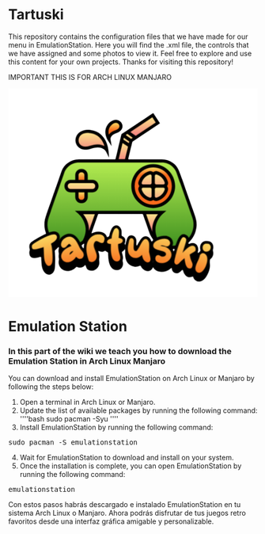 # Tartuski
This repository contains the configuration files that we have made for our menu in EmulationStation. Here you will find the .xml file, the controls that we have assigned and some photos to view it. Feel free to explore and use this content for your own projects. Thanks for visiting this repository!

IMPORTANT THIS IS FOR ARCH LINUX MANJARO

<p align="center">
  <img src="logo.png" />
</p>



# Emulation Station 

### In this part of the wiki we teach you how to download the Emulation Station in Arch Linux Manjaro

You can download and install EmulationStation on Arch Linux or Manjaro by following the steps below:

1. Open a terminal in Arch Linux or Manjaro. 
2. Update the list of available packages by running the following command:    
''''bash
sudo pacman -Syu
''''
3. Install EmulationStation by running the following command:     

<pre>sudo pacman -S emulationstation</pre>

4. Wait for EmulationStation to download and install on your system.
5. Once the installation is complete, you can open EmulationStation by running the following command:     

<pre>emulationstation</pre>

Con estos pasos habrás descargado e instalado EmulationStation en tu sistema Arch Linux o Manjaro. Ahora podrás disfrutar de tus juegos retro favoritos desde una interfaz gráfica amigable y personalizable.

